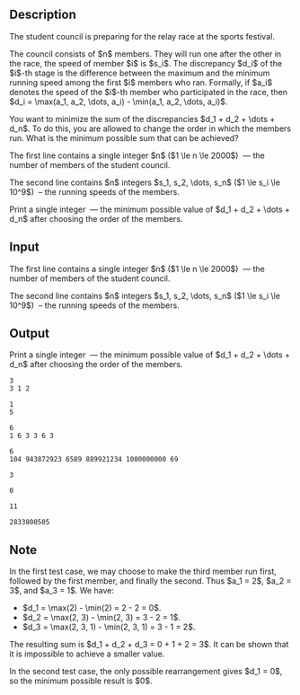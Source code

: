 ## Description

<div><p>The student council is preparing for the relay race at the sports festival.</p><p>The council consists of $n$ members. They will run one after the other in the race, the speed of member $i$ is $s_i$. The <span class="tex-font-style-it">discrepancy</span> $d_i$ of the $i$-th stage is the difference between the maximum and the minimum running speed among the first $i$ members who ran. Formally, if $a_i$ denotes the speed of the $i$-th member who participated in the race, then $d_i = \max(a_1, a_2, \dots, a_i) - \min(a_1, a_2, \dots, a_i)$.</p><p>You want to minimize the sum of the discrepancies $d_1 + d_2 + \dots + d_n$. To do this, you are allowed to change the order in which the members run. What is the minimum possible sum that can be achieved?</p></div><div class="input-specification"><p>The first line contains a single integer $n$ ($1 \le n \le 2000$) &nbsp;— the number of members of the student council.</p><p>The second line contains $n$ integers $s_1, s_2, \dots, s_n$ ($1 \le s_i \le 10^9$) &nbsp;– the running speeds of the members.</p></div><div class="output-specification"><p>Print a single integer &nbsp;— the minimum possible value of $d_1 + d_2 + \dots + d_n$ after choosing the order of the members.</p></div>

## Input

<p>The first line contains a single integer $n$ ($1 \le n \le 2000$) &nbsp;— the number of members of the student council.</p><p>The second line contains $n$ integers $s_1, s_2, \dots, s_n$ ($1 \le s_i \le 10^9$) &nbsp;– the running speeds of the members.</p>

## Output

<p>Print a single integer &nbsp;— the minimum possible value of $d_1 + d_2 + \dots + d_n$ after choosing the order of the members.</p>





```input1
3
3 1 2
```




```input2
1
5
```




```input3
6
1 6 3 3 6 3
```




```input4
6
104 943872923 6589 889921234 1000000000 69
```




```output1
3
```




```output2
0
```




```output3
11
```




```output4
2833800505
```



## Note

<p>In the first test case, we may choose to make the third member run first, followed by the first member, and finally the second. Thus $a_1 = 2$, $a_2 = 3$, and $a_3 = 1$. We have:</p><ul> <li> $d_1 = \max(2) - \min(2) = 2 - 2 = 0$. </li><li> $d_2 = \max(2, 3) - \min(2, 3) = 3 - 2 = 1$. </li><li> $d_3 = \max(2, 3, 1) - \min(2, 3, 1) = 3 - 1 = 2$. </li></ul><p>The resulting sum is $d_1 + d_2 + d_3 = 0 + 1 + 2 = 3$. It can be shown that it is impossible to achieve a smaller value.</p><p>In the second test case, the only possible rearrangement gives $d_1 = 0$, so the minimum possible result is $0$.</p>
